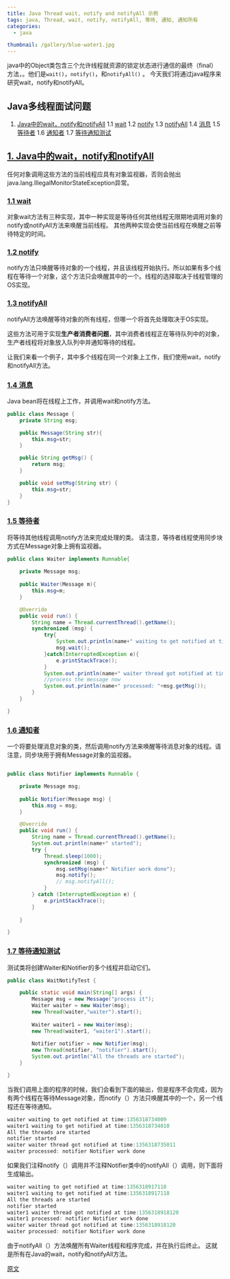 ```yaml
---
title: Java Thread wait, notify and notifyAll 示例
tags: java, Thread, wait, notify, notifyAll, 等待, 通知, 通知所有
categories: 
  - java

thumbnail: /gallery/blue-water1.jpg
---
```


java中的Object类包含三个允许线程就资源的锁定状态进行通信的最终（final）方法，。他们是`wait()`，`notify()`，和`notifyAll()` 。 今天我们将通过java程序来研究wait，notify和notifyAll。

<!-- more -->

## Java多线程面试问题

<a name="menu"></a>
1. [Java中的wait，notify和notifyAll](#1)
1.1 [wait](#1.1)
1.2 [notify](#1.2)
1.3 [notifyAll](#1.3)
1.4 [消息](#1.4)
1.5 [等待者](#1.5)
1.6 [通知者](#1.6)
1.7 [等待通知测试](#1.7)


## <a name="1"></a>[1. Java中的wait，notify和notifyAll](#menu)

任何对象调用这些方法的当前线程应具有对象监视器，否则会抛出java.lang.IllegalMonitorStateException异常。


 
### <a name="1.1"></a>[1.1 wait](#menu)

对象wait方法有三种实现，其中一种实现是等待任何其他线程无限期地调用对象的notify或notifyAll方法来唤醒当前线程。 其他两种实现会使当前线程在唤醒之前等待特定的时间。

### <a name="1.2"></a>[1.2 notify](#menu)

notify方法只唤醒等待对象的一个​​线程，并且该线程开始执行。所以如果有多个线程在等待一个对象，这个方法只会唤醒其中的一个。线程的选择取决于线程管理的OS实现。

### <a name="1.3"></a>[1.3 notifyAll](#menu)

notifyAll方法唤醒等待对象的所有线程，但哪一个将首先处理取决于OS实现。


这些方法可用于实现**生产者消费者问题**，其中消费者线程正在等待队列中的对象，生产者线程将对象放入队列中并通知等待的线程。

让我们来看一个例子，其中多个线程在同一个对象上工作，我们使用wait，notify和notifyAll方法。

### <a name="1.4"></a>[1.4 消息](#menu)

Java bean将在线程上工作，并调用wait和notify方法。
```java
public class Message {
    private String msg;

    public Message(String str){
        this.msg=str;
    }

    public String getMsg() {
        return msg;
    }

    public void setMsg(String str) {
        this.msg=str;
    }
}
 ```
### <a name="1.5"></a>[1.5 等待者](#menu)

将等待其他线程调用notify方法来完成处理的类。 请注意，等待者线程使用同步块方式在Message对象上拥有监视器。
```java
public class Waiter implements Runnable{
    
    private Message msg;
    
    public Waiter(Message m){
        this.msg=m;
    }

    @Override
    public void run() {
        String name = Thread.currentThread().getName();
        synchronized (msg) {
            try{
                System.out.println(name+" waiting to get notified at time:"+System.currentTimeMillis());
                msg.wait();
            }catch(InterruptedException e){
                e.printStackTrace();
            }
            System.out.println(name+" waiter thread got notified at time:"+System.currentTimeMillis());
            //process the message now
            System.out.println(name+" processed: "+msg.getMsg());
        }
    }

}
```

### <a name="1.6"></a>[1.6 通知者](#menu)

一个将要处理消息对象的类，然后调用notify方法来唤醒等待消息对象的线程。请注意，同步块用于拥有Message对象的监视器。
```java

public class Notifier implements Runnable {

    private Message msg;
    
    public Notifier(Message msg) {
        this.msg = msg;
    }

    @Override
    public void run() {
        String name = Thread.currentThread().getName();
        System.out.println(name+" started");
        try {
            Thread.sleep(1000);
            synchronized (msg) {
                msg.setMsg(name+" Notifier work done");
                msg.notify();
                // msg.notifyAll();
            }
        } catch (InterruptedException e) {
            e.printStackTrace();
        }
        
    }

}
```

### <a name="1.7"></a>[1.7 等待通知测试](#menu)

测试类将创建Waiter和Notifier的多个线程并启动它们。
```java
public class WaitNotifyTest {

    public static void main(String[] args) {
        Message msg = new Message("process it");
        Waiter waiter = new Waiter(msg);
        new Thread(waiter,"waiter").start();
        
        Waiter waiter1 = new Waiter(msg);
        new Thread(waiter1, "waiter1").start();
        
        Notifier notifier = new Notifier(msg);
        new Thread(notifier, "notifier").start();
        System.out.println("All the threads are started");
    }

}
 ```
当我们调用上面的程序的时候，我们会看到下面的输出，但是程序不会完成，因为有两个线程在等待Message对象，而notify（）方法只唤醒其中的一个，另一个线程还在等待通知。

```java
waiter waiting to get notified at time:1356318734009
waiter1 waiting to get notified at time:1356318734010
All the threads are started
notifier started
waiter waiter thread got notified at time:1356318735011
waiter processed: notifier Notifier work done
```
如果我们注释notify（）调用并不注释Notifier类中的notifyAll（）调用，则下面将生成输出。
```java
waiter waiting to get notified at time:1356318917118
waiter1 waiting to get notified at time:1356318917118
All the threads are started
notifier started
waiter1 waiter thread got notified at time:1356318918120
waiter1 processed: notifier Notifier work done
waiter waiter thread got notified at time:1356318918120
waiter processed: notifier Notifier work done
```
由于notifyAll（）方法唤醒所有Waiter线程和程序完成，并在执行后终止。 这就是所有在Java的wait，notify和notifyAll方法。

[原文](https://www.journaldev.com/1037/java-thread-wait-notify-and-notifyall-example)




